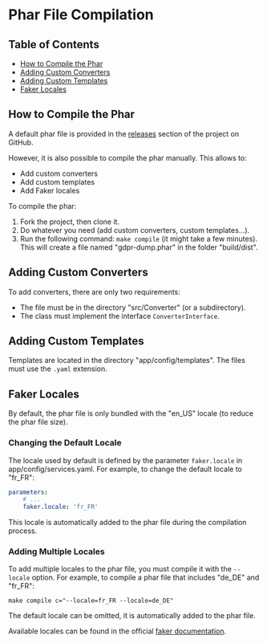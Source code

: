 # Phar File Compilation

## Table of Contents

- [How to Compile the Phar](#how-to-compile-the-phar)
- [Adding Custom Converters](#adding-custom-converters)
- [Adding Custom Templates](#adding-custom-templates)
- [Faker Locales](#faker-locales)

## How to Compile the Phar

A default phar file is provided in the [releases](https://github.com/Smile-SA/gdpr-dump/releases) section of the project on GitHub.

However, it is also possible to compile the phar manually.
This allows to:

- Add custom converters
- Add custom templates
- Add Faker locales

To compile the phar:

1. Fork the project, then clone it.
2. Do whatever you need (add custom converters, custom templates...).
3. Run the following command: `make compile` (it might take a few minutes).
   This will create a file named "gdpr-dump.phar" in the folder "build/dist".

## Adding Custom Converters

To add converters, there are only two requirements:

- The file must be in the directory "src/Converter" (or a subdirectory).
- The class must implement the interface `ConverterInterface`.

## Adding Custom Templates

Templates are located in the directory "app/config/templates".
The files must use the `.yaml` extension.

## Faker Locales

By default, the phar file is only bundled with the "en_US" locale (to reduce the phar file size).

### Changing the Default Locale

The locale used by default is defined by the parameter `faker.locale` in app/config/services.yaml.
For example, to change the default locale to "fr_FR":

```yaml
parameters:
    # ...
    faker.locale: 'fr_FR'
```

This locale is automatically added to the phar file during the compilation process.

### Adding Multiple Locales

To add multiple locales to the phar file, you must compile it with the `--locale` option.
For example, to compile a phar file that includes "de_DE" and "fr_FR":

```
make compile c="--locale=fr_FR --locale=de_DE"
```

The default locale can be omitted, it is automatically added to the phar file.

Available locales can be found in the official [faker documentation](https://fakerphp.github.io/).
